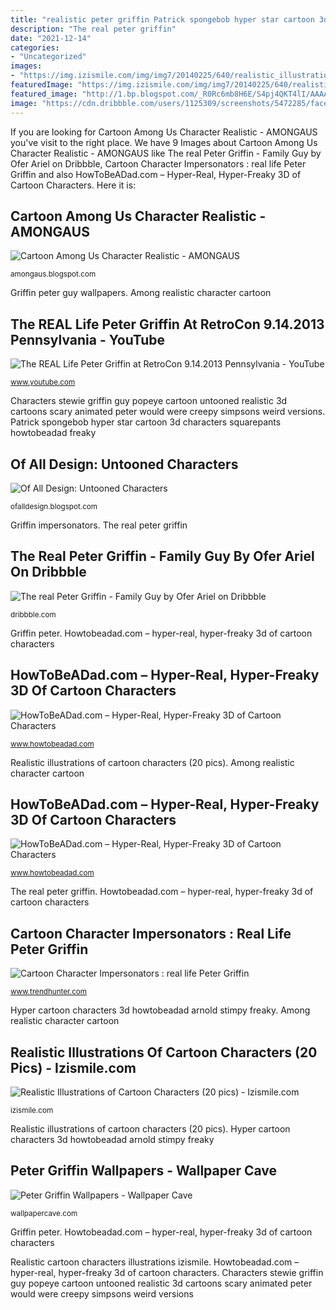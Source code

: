 ```yaml
---
title: "realistic peter griffin Patrick spongebob hyper star cartoon 3d characters squarepants howtobeadad freaky"
description: "The real peter griffin"
date: "2021-12-14"
categories:
- "Uncategorized"
images:
- "https://img.izismile.com/img/img7/20140225/640/realistic_illustrations_of_cartoon_characters_640_12.jpg"
featuredImage: "https://img.izismile.com/img/img7/20140225/640/realistic_illustrations_of_cartoon_characters_640_12.jpg"
featured_image: "http://1.bp.blogspot.com/_R0Rc6mb8H6E/S4pj4QKT4lI/AAAAAAAADq8/iHx3gi76UMY/s400/design-fetish-fictional-characters-in-real-life-untooned-4.jpg"
image: "https://cdn.dribbble.com/users/1125309/screenshots/5472285/face-petter_2x.jpg"
---
```


If you are looking for Cartoon Among Us Character Realistic - AMONGAUS you've visit to the right place. We have 9 Images about Cartoon Among Us Character Realistic - AMONGAUS like The real Peter Griffin - Family Guy by Ofer Ariel on Dribbble, Cartoon Character Impersonators : real life Peter Griffin and also HowToBeADad.com – Hyper-Real, Hyper-Freaky 3D of Cartoon Characters. Here it is:

## Cartoon Among Us Character Realistic - AMONGAUS

![Cartoon Among Us Character Realistic - AMONGAUS](https://i.pinimg.com/736x/be/d4/63/bed463dc2cb1587dd2fc58e7363c3b2c.jpg "Patrick spongebob hyper star cartoon 3d characters squarepants howtobeadad freaky")

<small>amongaus.blogspot.com</small>

Griffin peter guy wallpapers. Among realistic character cartoon

## The REAL Life Peter Griffin At RetroCon 9.14.2013 Pennsylvania - YouTube

![The REAL Life Peter Griffin at RetroCon 9.14.2013 Pennsylvania - YouTube](http://i.ytimg.com/vi/cpi1VoQknH4/maxresdefault.jpg "Griffin peter guy wallpapers")

<small>www.youtube.com</small>

Characters stewie griffin guy popeye cartoon untooned realistic 3d cartoons scary animated peter would were creepy simpsons weird versions. Patrick spongebob hyper star cartoon 3d characters squarepants howtobeadad freaky

## Of All Design: Untooned Characters

![Of All Design: Untooned Characters](http://1.bp.blogspot.com/_R0Rc6mb8H6E/S4pj4QKT4lI/AAAAAAAADq8/iHx3gi76UMY/s400/design-fetish-fictional-characters-in-real-life-untooned-4.jpg "Howtobeadad.com – hyper-real, hyper-freaky 3d of cartoon characters")

<small>ofalldesign.blogspot.com</small>

Griffin impersonators. The real peter griffin

## The Real Peter Griffin - Family Guy By Ofer Ariel On Dribbble

![The real Peter Griffin - Family Guy by Ofer Ariel on Dribbble](https://cdn.dribbble.com/users/1125309/screenshots/5472285/face-petter_2x.jpg "Cartoon among us character realistic")

<small>dribbble.com</small>

Griffin peter. Howtobeadad.com – hyper-real, hyper-freaky 3d of cartoon characters

## HowToBeADad.com – Hyper-Real, Hyper-Freaky 3D Of Cartoon Characters

![HowToBeADad.com – Hyper-Real, Hyper-Freaky 3D of Cartoon Characters](http://www.howtobeadad.com/wp-content/uploads/2017/08/heyarnold3d.jpg "Cartoon character impersonators : real life peter griffin")

<small>www.howtobeadad.com</small>

Realistic illustrations of cartoon characters (20 pics). Among realistic character cartoon

## HowToBeADad.com – Hyper-Real, Hyper-Freaky 3D Of Cartoon Characters

![HowToBeADad.com – Hyper-Real, Hyper-Freaky 3D of Cartoon Characters](http://www.howtobeadad.com/wp-content/uploads/2017/08/patrickstar3d.jpg "Griffin peter guy wallpapers")

<small>www.howtobeadad.com</small>

The real peter griffin. Howtobeadad.com – hyper-real, hyper-freaky 3d of cartoon characters

## Cartoon Character Impersonators : Real Life Peter Griffin

![Cartoon Character Impersonators : real life Peter Griffin](https://cdn.trendhunterstatic.com/thumbs/real-life-peter-griffin.jpeg "Griffin impersonators")

<small>www.trendhunter.com</small>

Hyper cartoon characters 3d howtobeadad arnold stimpy freaky. Among realistic character cartoon

## Realistic Illustrations Of Cartoon Characters (20 Pics) - Izismile.com

![Realistic Illustrations of Cartoon Characters (20 pics) - Izismile.com](https://img.izismile.com/img/img7/20140225/640/realistic_illustrations_of_cartoon_characters_640_12.jpg "Cartoon among us character realistic")

<small>izismile.com</small>

Realistic illustrations of cartoon characters (20 pics). Hyper cartoon characters 3d howtobeadad arnold stimpy freaky

## Peter Griffin Wallpapers - Wallpaper Cave

![Peter Griffin Wallpapers - Wallpaper Cave](https://wallpapercave.com/wp/eJunm5u.png "Griffin peter")

<small>wallpapercave.com</small>

Griffin peter. Howtobeadad.com – hyper-real, hyper-freaky 3d of cartoon characters

Realistic cartoon characters illustrations izismile. Howtobeadad.com – hyper-real, hyper-freaky 3d of cartoon characters. Characters stewie griffin guy popeye cartoon untooned realistic 3d cartoons scary animated peter would were creepy simpsons weird versions
